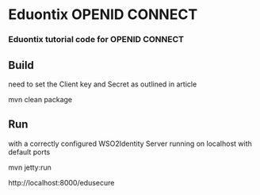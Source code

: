 # Eduontix OPENID CONNECT

### Eduontix tutorial code for OPENID CONNECT

## Build

need to set the Client key and Secret as outlined in article 

mvn clean package

## Run

with a correctly configured WSO2Identity Server running on localhost with default ports

mvn jetty:run

http://localhost:8000/edusecure


